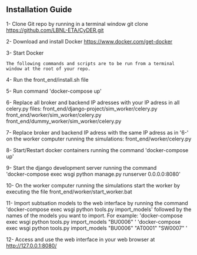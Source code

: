 ## Installation Guide

1- Clone Git repo by running in a terminal window
	git clone https://github.com/LBNL-ETA/CyDER.git

2- Download and install Docker
	https://www.docker.com/get-docker

3- Start Docker

	The following commands and scripts are to be run from a terminal window at the root of your repo.

4- Run the front_end/install.sh file

5- Run command 'docker-compose up'

6- Replace all broker and backend IP adresses with your IP adress in all celery.py files:
	front_end/django-project/sim_worker/celery.py
	front_end/worker/sim_worker/celery.py
	front_end/dummy_worker/sim_worker/celery.py

7- Replace broker and backend IP adress with the same IP adress as in '6-' on the worker computer running the simulations:
	front_end/worker/celery.py

8- Start/Restart docker containers running the command 'docker-compose up'

9- Start the django development server running the command	
	'docker-compose exec wsgi python manage.py runserver 0.0.0.0:8080'

10- On the worker computer running the simulations start the worker by executing the file
	front_end/worker/start_worker.bat

11-	Import subtsation models to the web interface by running the command
	'docker-compose exec wsgi python tools.py import_models' followed by the names of the models you want to import. For example:
		'docker-compose exec wsgi python tools.py import_models "BU0006" '
		'docker-compose exec wsgi python tools.py import_models "BU0006" "AT0001" "SW0007" '

12-	Access and use the web interface in your web browser at http://127.0.0.1:8080/ 